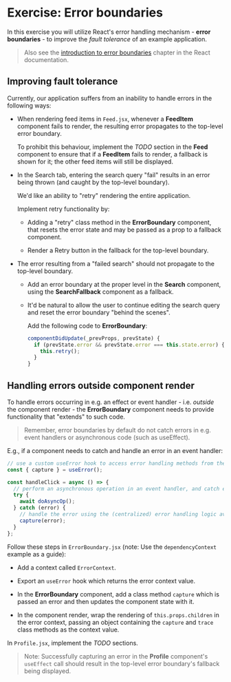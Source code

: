 # Exercise: Error boundaries

In this exercise you will utilize React's error handling mechanism - **error boundaries** - to improve the _fault tolerance_ of an example application.

> Also see the [introduction to error boundaries](https://reactjs.org/docs/error-boundaries.html#introducing-error-boundaries) chapter in the React documentation.

## Improving fault tolerance

Currently, our application suffers from an inability to handle errors in the following ways:

- When rendering feed items in `Feed.jsx`, whenever a **FeedItem** component fails to render, the resulting error propagates to the top-level error boundary.

  To prohibit this behaviour, implement the _TODO_ section in the **Feed** component to ensure that if a **FeedItem** fails to render, a fallback is shown for it; the other feed items will still be displayed.

- In the Search tab, entering the search query "fail" results in an error being thrown (and caught by the top-level boundary).

  We'd like an ability to "retry" rendering the entire application.

  Implement retry functionality by:

  - Adding a "retry" class method in the **ErrorBoundary** component, that resets the error state and may be passed as a prop to a fallback component.

  - Render a Retry button in the fallback for the top-level boundary.

- The error resulting from a "failed search" should not propagate to the top-level boundary.

  - Add an error boundary at the proper level in the **Search** component, using the **SearchFallback** component as a fallback.

  - It'd be natural to allow the user to continue editing the search query and reset the error boundary "behind the scenes".

    Add the following code to **ErrorBoundary**:

    ```javascript
    componentDidUpdate(_prevProps, prevState) {
      if (prevState.error && prevState.error === this.state.error) {
        this.retry();
      }
    }
    ```

## Handling errors outside component render

To handle errors occurring in e.g. an effect or event handler - i.e. _outside_ the component render - the **ErrorBoundary** component needs to provide functionality that "extends" to such code.

> Remember, error boundaries by default do not catch errors in e.g. event handlers or asynchronous code (such as useEffect).

E.g., if a component needs to catch and handle an error in an event handler:

```javascript
// use a custom useError hook to access error handling methods from the parent ErrorBoundary component, provided via a React Context.
const { capture } = useError();

const handleClick = async () => {
  // perform an asynchronous operation in an event handler, and catch errors if they occur.
  try {
    await doAsyncOp();
  } catch (error) {
    // handle the error using the (centralized) error handling logic available in the parent ErrorBoundary component.
    capture(error);
  }
};
```

Follow these steps in `ErrorBoundary.jsx` (note: Use the `dependencyContext` example as a guide):

- Add a context called `ErrorContext`.

- Export an `useError` hook which returns the error context value.

- In the **ErrorBoundary** component, add a class method `capture` which is passed an error and then updates the component state with it.

- In the component render, wrap the rendering of `this.props.children` in the error context, passing an object containing the `capture` and `trace` class methods as the context value.

In `Profile.jsx`, implement the _TODO_ sections.

> Note: Successfully capturing an error in the **Profile** component's `useEffect` call should result in the top-level error boundary's fallback being displayed.

